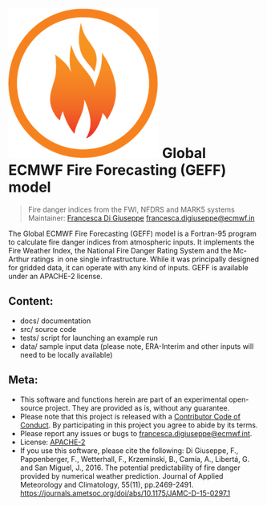 # ![Logo](src/common/images/flames-logo_thumb.png) Global ECMWF Fire Forecasting (GEFF) model

> Fire danger indices from the FWI, NFDRS and MARK5 systems
> Maintainer: [Francesca Di Giuseppe](https://www.ecmwf.int/en/about/who-we-are/staff-profiles/francesca-di-giuseppe) francesca.digiuseppe@ecmwf.in

The Global ECMWF Fire Forecasting (GEFF) model is a Fortran-95 program to calculate fire danger indices from atmospheric inputs. 
It implements the Fire Weather Index, the National Fire Danger Rating System and the Mc-Arthur ratings in one single infrastructure. 
While it was principally designed for gridded data, it can operate with any kind of inputs.
GEFF is available under an APACHE-2 license.

## Content:

- docs/ documentation
- src/ source code
- tests/ script for launching an example run 
- data/ sample input data (please note, ERA-Interim and other inputs will need to be locally available)

## Meta:

-   This software and functions herein are part of an experimental open-source project. They are provided as is, without any guarantee.
-   Please note that this project is released with a [Contributor Code of Conduct](CONDUCT.md). By participating in this project you agree to abide by its terms.
-   Please report any issues or bugs to francesca.digiuseppe@ecmwf.int.
-   License: [APACHE-2](LICENSE)
-   If you use this software, please cite the following:
    Di Giuseppe, F., Pappenberger, F., Wetterhall, F., Krzeminski, B., Camia, A., Libertá, G. and San Miguel, J., 2016. 
    The potential predictability of fire danger provided by numerical weather prediction. Journal of Applied Meteorology and Climatology, 55(11), pp.2469-2491.
    https://journals.ametsoc.org/doi/abs/10.1175/JAMC-D-15-0297.1
